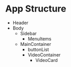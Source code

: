 # App Structure

- Header
- Body
  - Sidebar
    - MenuItems
  - MainContainer
    - buttonList
    - VideoContainer
      - VideoCard
